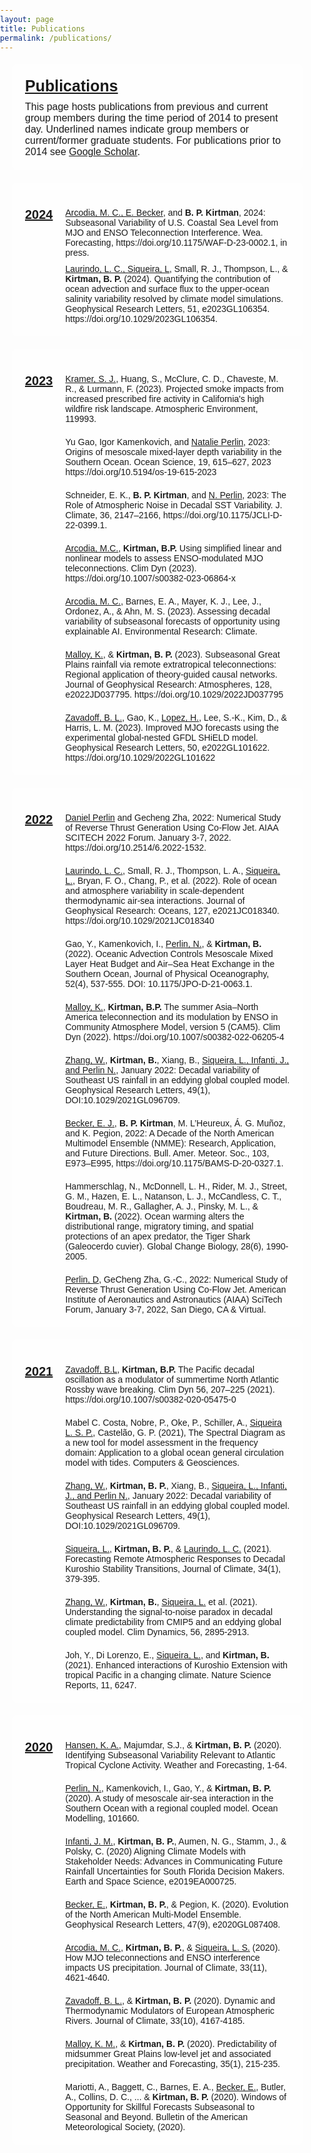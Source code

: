 ```yaml
---
layout: page
title: Publications
permalink: /publications/
---
```


<style>
  @import url('https://fonts.googleapis.com/css2?family=Roboto:wght@700&display=swap'); /* Example of importing a Google Font */

  body {
    background: url('/assets/images/cloud.jpg') no-repeat center center fixed;
    background-size: cover;
    margin: 0;
    padding: 0;
    font-family: 'Arial', sans-serif; /* Default font for the page */
  }
  .navbar {
    margin-bottom: 0;
    border-bottom: none;
  }
  .page-content {
    padding-top: 0; /* Remove any top padding */
  }
  .page-content h1 {
    display: none; /* Hide the large title */
  }
  .container {
    background-color: rgba(255, 255, 255, 0.8);
    padding: 20px;
    border-radius: 8px;
    margin: 20px;
  }
  .custom-title {
    font-size: 25px;
    font-weight: bold;
    text-decoration: underline;
  }
  .custom-description {
    margin-top: 10px;
    font-size: 16px;
  }
  .sub-container {
    display: flex;
    align-items: flex-start;
    margin-top: 20px;
  }
  .year-title {
    font-size: 20px;
    font-weight: bold;
    text-decoration: underline;
    margin-right: 20px;
  }
  .publication-text {
    font-size: 14px;
  }
  .publication-text a {
    text-decoration: none;
    color: inherit;
  }
  .underline {
    text-decoration: underline;
  }
  .bold {
    font-weight: bold;
  }
  .pad {
    margin-top: 10px;
  }
  .divider {
    border-top: 1px solid #000;
    width: fit-content;
    margin: 10px 0;
  }
</style>

<div class="page-content">
  <div class="container">
    <div class="custom-title">Publications</div>
    <div class="custom-description">
      This page hosts publications from previous and current group members during the time period of 2014 to present day. Underlined names indicate group members or current/former graduate students. For publications prior to 2014 see <a href="https://scholar.google.com/citations?user=1L6X1YgAAAAJ&hl=en" target="_blank">Google Scholar</a>.
    </div>
  </div>
  
  <div class="container">
    <div class="sub-container">
      <div class="year-title">2024</div>
      <div class="publication-text">
        <a href="https://journals.ametsoc.org/view/journals/wefo/39/2/WAF-D-23-0002.1.xml" target="_blank">
          <span class="underline">Arcodia, M. C., E. Becker</span>, and <span class="bold">B. P. Kirtman</span>, 2024: Subseasonal Variability of U.S. Coastal Sea Level from MJO and ENSO Teleconnection Interference. Wea. Forecasting, https://doi.org/10.1175/WAF-D-23-0002.1, in press.
        </a>
        <div class="pad"></div>
        <a href="https://agupubs.onlinelibrary.wiley.com/doi/10.1029/2023GL106354" target="_blank">
          <span class="underline">Laurindo, L. C., Siqueira, L</span>, Small, R. J., Thompson, L., &amp; <span class="bold">Kirtman, B. P.</span> (2024). Quantifying the contribution of ocean advection and surface flux to the upper-ocean salinity variability resolved by climate model simulations. Geophysical Research Letters, 51, e2023GL106354. https://doi.org/10.1029/2023GL106354.
        </a>
      </div>
    </div>
  </div>

  <div class="container">
    <div class="sub-container">
      <div class="year-title">2023</div>
      <div class="publication-text">
        <a href="https://www.sciencedirect.com/science/article/pii/S1352231023004193?via%3Dihub" target="_blank">
          <span class="underline">Kramer, S. J.</span>, Huang, S., McClure, C. D., Chaveste, M. R., & Lurmann, F. (2023). Projected smoke impacts from increased prescribed fire activity in California's high wildfire risk landscape. Atmospheric Environment, 119993.
        </a>
        <div class="divider"></div>
        <a href="https://os.copernicus.org/articles/19/615/2023/" target="_blank">
          Yu Gao, Igor Kamenkovich, and <span class="underline">Natalie Perlin</span>, 2023: Origins of mesoscale mixed-layer depth variability in the Southern Ocean. Ocean Science, 19, 615–627, 2023 https://doi.org/10.5194/os-19-615-2023
        </a>
        <div class="divider"></div>
        <a href="https://journals.ametsoc.org/configurable/content/journals$002fclim$002f36$002f7$002fJCLI-D-22-0399.1.xml?t:ac=journals%24002fclim%24002f36%24002f7%24002fJCLI-D-22-0399.1.xml" target="_blank">
          Schneider, E. K., <span class="bold">B. P. Kirtman</span>, and <span class="underline">N. Perlin</span>, 2023: The Role of Atmospheric Noise in Decadal SST Variability. J. Climate, 36, 2147–2166, https://doi.org/10.1175/JCLI-D-22-0399.1.
        </a>
        <div class="divider"></div>
        <a href="https://link.springer.com/article/10.1007/s00382-023-06864-x#citeas" target="_blank">
          <span class="underline">Arcodia, M.C.</span>, <span class="bold">Kirtman, B.P.</span> Using simplified linear and nonlinear models to assess ENSO-modulated MJO teleconnections. Clim Dyn (2023). https://doi.org/10.1007/s00382-023-06864-x
        </a>
        <div class="divider"></div>
        <a href="https://iopscience.iop.org/article/10.1088/2752-5295/aced60/meta" target="_blank">
          <span class="underline">Arcodia, M. C.</span>, Barnes, E. A., Mayer, K. J., Lee, J., Ordonez, A., & Ahn, M. S. (2023). Assessing decadal variability of subseasonal forecasts of opportunity using explainable AI. Environmental Research: Climate.
        </a>
        <div class="divider"></div>
        <a href="https://agupubs.onlinelibrary.wiley.com/action/showCitFormats?doi=10.1029%2F2022JD037795" target="_blank">
          <span class="underline">Malloy, K.</span>, &amp; <span class="bold">Kirtman, B. P.</span> (2023). Subseasonal Great Plains rainfall via remote extratropical teleconnections: Regional application of theory-guided causal networks. Journal of Geophysical Research: Atmospheres, 128, e2022JD037795. https://doi.org/10.1029/2022JD037795
        </a>
        <div class="divider"></div>
        <a href="https://doi.org/10.1029/2022GL101622" target="_blank">
          <span class="underline">Zavadoff, B. L.</span>, Gao, K., <span class="underline">Lopez, H.</span>, Lee, S.-K., Kim, D., &amp; Harris, L. M. (2023). Improved MJO forecasts using the experimental global-nested GFDL SHiELD model. Geophysical Research Letters, 50, e2022GL101622. https://doi.org/10.1029/2022GL101622
        </a>
      </div>
    </div>
  </div>

  <div class="container">
    <div class="sub-container">
      <div class="year-title">2022</div>
      <div class="publication-text">
        <a href="https://arc.aiaa.org/doi/10.2514/6.2022-1532" target="_blank">
          <span class="underline">Daniel Perlin</span> and Gecheng Zha, 2022: Numerical Study of Reverse Thrust Generation Using Co-Flow Jet. AIAA SCITECH 2022 Forum. January 3-7, 2022. https://doi.org/10.2514/6.2022-1532.
        </a>
        <div class="divider"></div>
        <a href="https://agupubs.onlinelibrary.wiley.com/doi/10.1029/2021JC018340" target="_blank">
          <span class="underline">Laurindo, L. C.</span>, Small, R. J., Thompson, L. A., <span class="underline">Siqueira, L.</span>, Bryan, F. O., Chang, P., et al. (2022). Role of ocean and atmosphere variability in scale-dependent thermodynamic air-sea interactions. Journal of Geophysical Research: Oceans, 127, e2021JC018340. https://doi.org/10.1029/2021JC018340
        </a>
        <div class="divider"></div>
        <a href="https://journals.ametsoc.org/view/journals/phoc/52/4/JPO-D-21-0063.1.xml" target="_blank">
          Gao, Y., Kamenkovich, I., <span class="underline">Perlin, N.</span>, &amp; <span class="bold">Kirtman, B.</span> (2022). Oceanic Advection Controls Mesoscale Mixed Layer Heat Budget and Air–Sea Heat Exchange in the Southern Ocean, Journal of Physical Oceanography, 52(4), 537-555. DOI: 10.1175/JPO-D-21-0063.1.
        </a>
        <div class="divider"></div>
        <a href="https://link.springer.com/article/10.1007/s00382-022-06205-4" target="_blank">
          <span class="underline">Malloy, K.</span>, <span class="bold">Kirtman, B.P.</span> The summer Asia–North America teleconnection and its modulation by ENSO in Community Atmosphere Model, version 5 (CAM5). Clim Dyn (2022). https://doi.org/10.1007/s00382-022-06205-4
        </a>
        <div class="divider"></div>
        <a href="https://agupubs.onlinelibrary.wiley.com/doi/10.1029/2021GL096709" target="_blank">
          <span class="underline">Zhang, W.</span>, <span class="bold">Kirtman, B.</span>, Xiang, B., <span class="underline">Siqueira, L., Infanti, J., and Perlin N.</span>, January 2022: Decadal variability of Southeast US rainfall in an eddying global coupled model. Geophysical Research Letters, 49(1), DOI:10.1029/2021GL096709.
        </a>
        <div class="divider"></div>
        <a href="https://journals.ametsoc.org/view/journals/bams/103/3/BAMS-D-20-0327.1.xml" target="_blank">
          <span class="underline">Becker, E. J.</span>, <span class="bold">B. P. Kirtman</span>, M. L’Heureux, Á. G. Muñoz, and K. Pegion, 2022: A Decade of the North American Multimodel Ensemble (NMME): Research, Application, and Future Directions. Bull. Amer. Meteor. Soc., 103, E973–E995, https://doi.org/10.1175/BAMS-D-20-0327.1.
        </a>
        <div class="divider"></div>
        <a href="https://onlinelibrary.wiley.com/doi/10.1111/gcb.16045" target="_blank">
          Hammerschlag, N., McDonnell, L. H., Rider, M. J., Street, G. M., Hazen, E. L., Natanson, L. J., McCandless, C. T., Boudreau, M. R., Gallagher, A. J., Pinsky, M. L., &amp; <span class="bold">Kirtman, B.</span> (2022). Ocean warming alters the distributional range, migratory timing, and spatial protections of an apex predator, the Tiger Shark (Galeocerdo cuvier). Global Change Biology, 28(6), 1990-2005.
        </a>
        <div class="divider"></div>
        <a href="https://acfdlab.miami.edu/publications/6.2022-1532.pdf" target="_blank">
          <span class="underline">Perlin, D</span>, GeCheng Zha, G.-C., 2022: Numerical Study of Reverse Thrust Generation Using Co-Flow Jet. American Institute of Aeronautics and Astronautics (AIAA) SciTech Forum, January 3-7, 2022, San Diego, CA &amp; Virtual.
        </a>
      </div>
    </div>
  </div>

  <div class="container">
    <div class="sub-container">
      <div class="year-title">2021</div>
      <div class="publication-text">
        <a href="https://link.springer.com/article/10.1007/s00382-020-05475-0" target="_blank">
          <span class="underline">Zavadoff, B.L</span>, <span class="bold">Kirtman, B.P.</span> The Pacific decadal oscillation as a modulator of summertime North Atlantic Rossby wave breaking. Clim Dyn 56, 207–225 (2021). https://doi.org/10.1007/s00382-020-05475-0
        </a>
        <div class="divider"></div>
        <a href="https://www.sciencedirect.com/science/article/pii/S0098300421002612?via%3Dihub" target="_blank">
          Mabel C. Costa, Nobre, P., Oke, P., Schiller, A., <span class="underline">Siqueira L. S. P.</span>, Castelão, G. P. (2021), The Spectral Diagram as a new tool for model assessment in the frequency domain: Application to a global ocean general circulation model with tides. Computers & Geosciences.
        </a>
        <div class="divider"></div>
        <a href="https://agupubs.onlinelibrary.wiley.com/doi/full/10.1029/2021GL096709?af=R&utm_campaign=RESR_MRKT_Researcher_inbound&utm_medium=referral&sid=researcher&utm_source=researcher_app" target="_blank">
          <span class="underline">Zhang, W.</span>, <span class="bold">Kirtman, B. P.</span>, Xiang, B., <span class="underline">Siqueira, L., Infanti, J., and Perlin N.</span>, January 2022: Decadal variability of Southeast US rainfall in an eddying global coupled model. Geophysical Research Letters, 49(1), DOI:10.1029/2021GL096709.
        </a>
        <div class="divider"></div>
        <a href="https://journals.ametsoc.org/view/journals/clim/aop/jcliD200139/jcliD200139.xml" target="_blank">
          <span class="underline">Siqueira, L.</span>, <span class="bold">Kirtman, B. P.</span>, &amp; <span class="underline">Laurindo, L. C.</span> (2021). Forecasting Remote Atmospheric Responses to Decadal Kuroshio Stability Transitions, Journal of Climate, 34(1), 379-395.
        </a>
        <div class="divider"></div>
        <a href="https://link.springer.com/article/10.1007/s00382-020-05621-8" target="_blank">
          <span class="underline">Zhang, W.</span>, <span class="bold">Kirtman, B.</span>, <span class="underline">Siqueira, L.</span> et al. (2021). Understanding the signal-to-noise paradox in decadal climate predictability from CMIP5 and an eddying global coupled model. Clim Dynamics, 56, 2895-2913.
        </a>
        <div class="divider"></div>
        <a href="https://www.nature.com/articles/s41598-021-85582-y" target="_blank">
          Joh, Y., Di Lorenzo, E., <span class="underline">Siqueira, L.</span>, and <span class="bold">Kirtman, B.</span> (2021). Enhanced interactions of Kuroshio Extension with tropical Pacific in a changing climate. Nature Science Reports, 11, 6247.
        </a>
      </div>
    </div>
  </div>
</div>

<div class="container">
  <div class="sub-container">
    <div class="year-title">2020</div>
    <div class="publication-text">
      <a href="https://repository.library.noaa.gov/view/noaa/60458" target="_blank">
        <span class="underline">Hansen, K. A.</span>, Majumdar, S.J., &amp; <span class="bold">Kirtman, B. P.</span> (2020). Identifying Subseasonal Variability Relevant to Atlantic Tropical Cyclone Activity. Weather and Forecasting, 1-64.
      </a>
      <div class="divider"></div>
      <a href="https://www.sciencedirect.com/science/article/abs/pii/S1463500320301621" target="_blank">
        <span class="underline">Perlin, N.</span>, Kamenkovich, I., Gao, Y., &amp; <span class="bold">Kirtman, B. P.</span> (2020). A study of mesoscale air-sea interaction in the Southern Ocean with a regional coupled model. Ocean Modelling, 101660.
      </a>
      <div class="divider"></div>
      <a href="https://agupubs.onlinelibrary.wiley.com/doi/abs/10.1029/2019EA000725" target="_blank">
        <span class="underline">Infanti, J. M.</span>, <span class="bold">Kirtman, B. P.</span>, Aumen, N. G., Stamm, J., &amp; Polsky, C. (2020) Aligning Climate Models with Stakeholder Needs: Advances in Communicating Future Rainfall Uncertainties for South Florida Decision Makers. Earth and Space Science, e2019EA000725.
      </a>
      <div class="divider"></div>
      <a href="https://agupubs.onlinelibrary.wiley.com/doi/abs/10.1029/2020GL087408" target="_blank">
        <span class="underline">Becker, E.</span>, <span class="bold">Kirtman, B. P.</span>, &amp; Pegion, K. (2020). Evolution of the North American Multi‐Model Ensemble. Geophysical Research Letters, 47(9), e2020GL087408.
      </a>
      <div class="divider"></div>
      <a href="https://repository.library.noaa.gov/view/noaa/28716" target="_blank">
        <span class="underline">Arcodia, M. C.</span>, <span class="bold">Kirtman, B. P.</span>, &amp; <span class="underline">Siqueira, L. S.</span> (2020). How MJO teleconnections and ENSO interference impacts US precipitation. Journal of Climate, 33(11), 4621-4640.
      </a>
      <div class="divider"></div>
      <a href="https://journals.ametsoc.org/view/journals/clim/33/10/jcli-d-19-0601.1.xml" target="_blank">
        <span class="underline">Zavadoff, B. L.</span>, &amp; <span class="bold">Kirtman, B. P.</span> (2020). Dynamic and Thermodynamic Modulators of European Atmospheric Rivers. Journal of Climate, 33(10), 4167-4185.
      </a>
      <div class="divider"></div>
      <a href="https://journals.ametsoc.org/view/journals/wefo/35/1/waf-d-19-0103.1.xml" target="_blank">
        <span class="underline">Malloy, K. M.</span>, &amp; <span class="bold">Kirtman, B. P.</span> (2020). Predictability of midsummer Great Plains low-level jet and associated precipitation. Weather and Forecasting, 35(1), 215-235.
      </a>
      <div class="divider"></div>
      <a href="https://journals.ametsoc.org/view/journals/bams/101/5/bams-d-18-0326.1.xml" target="_blank">
        Mariotti, A., Baggett, C., Barnes, E. A., <span class="underline">Becker, E.</span>, Butler, A., Collins, D. C., ... &amp; <span class="bold">Kirtman, B. P.</span> (2020). Windows of Opportunity for Skillful Forecasts Subseasonal to Seasonal and Beyond. Bulletin of the American Meteorological Society, (2020).
      </a>
    </div>
  </div>
</div>
